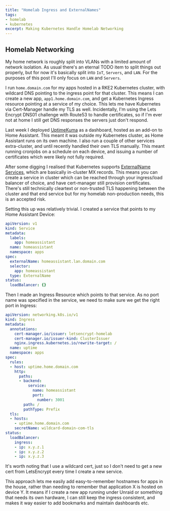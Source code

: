 ```yaml
---
title: "Homelab Ingress and ExternalNames"
tags:
- homelab
- kubernetes
excerpt: Making Kubernetes Handle Homelab Networking
---
```


## Homelab Networking

My home network is roughly split into VLANs with a limited amount of network isolation. As usual there's an eternal TODO item to split things out properly, but for now it's basically split into `IoT`, `Servers`, and `LAN`. For the purposes of this post I'll only focus on `LAN` and `Servers`. 

I run `home.domain.com` for my apps hosted in a RKE2 Kubernetes cluster, with wildcard DNS pointing to the ingress point for that cluster. This means I can create a new app, `app1.home.domain.com`, and get a Kubernetes Ingress resource pointing at a service of my choice. This lets me have Kubernetes via Cert-Manager handle my TLS as well. Incidentally, I'm using the Lets Encrypt DNS01 challenge with Route53 to handle certificates, so if I'm ever not at home I still get DNS responses the servers just don't respond.

Last week I deployed [UptimeKuma](https://github.com/louislam/uptime-kuma) as a dashboard, hosted as an add-on to Home Assistant. This meant it was outside my Kubernetes cluster, as Home Assistant runs on its own machine. I also run a couple of other services extra-cluster, and until recently handled their own TLS manually. This meant running cronjobs on a schedule on each device, and issuing a number of certificates which were likely not fully required. 

After some digging I realised that Kubernetes supports [ExternalName Services](https://kubernetes.io/docs/concepts/services-networking/service/#externalname), which are basically in-cluster MX records. This means you can create a service in cluster which can be reached through your ingress/load balancer of choice, and have cert-manager still provision certificates. There's still technically cleartext or non-trusted TLS happening between the cluster and that end service but for my homelab non-production needs, this is an accepted risk. 

Setting this up was relatively trivial. I created a service that points to my Home Assistant Device:

```yaml
apiVersion: v1
kind: Service
metadata:
  labels:
    app: homeassistant
  name: homeassistant
  namespace: apps
spec:
  externalName: homeassistant.lan.domain.com
  selector:
    app: homeassistant
  type: ExternalName
status:
  loadBalancer: {}
```

Then I made an Ingress Resource which points to that service. As no port name was specified in the service, we need to make sure we get the right port in Ingress:

```yaml
apiVersion: networking.k8s.io/v1
kind: Ingress
metadata:
  annotations:
    cert-manager.io/issuer: letsencrypt-homelab
    cert-manager.io/issuer-kind: ClusterIssuer
    nginx.ingress.kubernetes.io/rewrite-target: /
  name: uptime
  namespace: apps
spec:
  rules:
  - host: uptime.home.domain.com
    http:
      paths:
      - backend:
          service:
            name: homeassistant
            port:
              number: 3001
        path: /
        pathType: Prefix
  tls:
  - hosts:
    - uptime.home.domain.com
    secretName: wildcard-domain-com-tls
status:
  loadBalancer:
    ingress:
    - ip: x.y.z.1
    - ip: x.y.z.2
    - ip: x.y.z.3
```

It's worth noting that I use a wildcard cert, just so I don't need to get a new cert from LetsEncrypt every time I create a new service. 

This approach lets me easily add easy-to-remember hostnames for apps in the house, rather than needing to remember that application X is hosted on device Y. It means if I create a new app running under Unraid or something that needs its own hardware, I can still keep the ingress consistent, and makes it way easier to add bookmarks and maintain dashboards etc. 